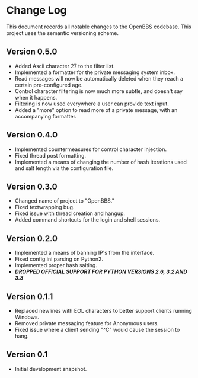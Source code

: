 Change Log
==========
This document records all notable changes to the OpenBBS codebase.
This project uses the semantic versioning scheme.


**Version 0.5.0**
-----------------
* Added Ascii character 27 to the filter list.
* Implemented a formatter for the private messaging system inbox.
* Read messages will now be automatically deleted when they reach a certain pre-configured age.
* Control character filtering is now much more subtle, and doesn't say when it happens.
* Filtering is now used everywhere a user can provide text input.
* Added a "more" option to read more of a private message, with an accompanying formatter.


**Version 0.4.0**
-----------------
* Implemented countermeasures for control character injection.
* Fixed thread post formatting.
* Implemented a means of changing the number of hash iterations used and salt length via the configuration file.


**Version 0.3.0**
-----------------
* Changed name of project to "OpenBBS."
* Fixed textwrapping bug.
* Fixed issue with thread creation and hangup.
* Added command shortcuts for the login and shell sessions.


**Version 0.2.0**
-----------------
* Implemented a means of banning IP's from the interface.
* Fixed config.ini parsing on Python2.
* Implemented proper hash salting.
* **_DROPPED OFFICIAL SUPPORT FOR PYTHON VERSIONS 2.6, 3.2 AND 3.3_**


**Version 0.1.1**
---------------
* Replaced newlines with EOL characters to better support clients running Windows.
* Removed private messaging feature for Anonymous users.
* Fixed issue where a client sending "^C" would cause the session to hang.


**Version 0.1**
---------------
* Initial development snapshot.
